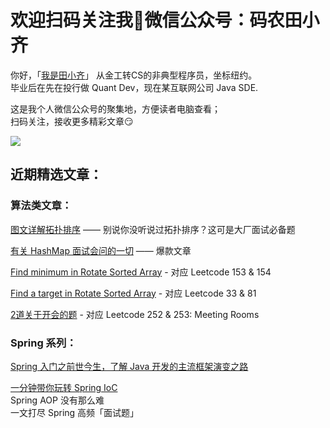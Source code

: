 # 欢迎扫码关注我👏微信公众号：码农田小齐


你好，「<a href="http://mp.weixin.qq.com/s?__biz=MzU5NzMzNDkxNw==&mid=100000004&idx=1&sn=deba57882f376ecfbd6582273ebc5b3a&chksm=7e544fee4923c6f89e5b16cf15cfb083124f38349a084bc75407f81d20bfdeb6210d3aa2a10d#rd">我是田小齐</a>」
从金工转CS的非典型程序员，坐标纽约。    
毕业后在先在投行做 Quant Dev，现在某互联网公司 Java SDE.

这是我个人微信公众号的聚集地，方便读者电脑查看；  
扫码关注，接收更多精彩文章:smirk: 


![](https://github.com/huiqit/Pictures/blob/master/er.jpg)
 

## 近期精选文章：  

### 算法类文章：  
[图文详解拓扑排序](http://mp.weixin.qq.com/s?__biz=MzIzNDQ3MzgxMw==&mid=100000183&idx=1&sn=09ea301acf7dd74656e9c78bea03f674&chksm=68f4918d5f83189ba10a3a5f845d16e95b95c48cec684b06e2ad6c313f35f2a4e2531bd9d8d7#rd) —— 别说你没听说过拓扑排序？这可是大厂面试必备题

[有关 HashMap 面试会问的一切](http://mp.weixin.qq.com/s?__biz=MzIzNDQ3MzgxMw==&mid=100000171&idx=1&sn=4e38e67791f3f67e15aea2e666f6d308&chksm=68f491915f831887f943356c45dac6c8ebacd1bef31432d0aec509ec3a3b835fe0c1f5c5cc4a#rd) —— 爆款文章

[Find minimum in Rotate Sorted Array](http://mp.weixin.qq.com/s?__biz=MzU5NzMzNDkxNw==&mid=100000055&idx=1&sn=2b8f9f6ea5740e2af0ffaaafffea9be1&chksm=7e544fdd4923c6cb1daa0f4ad7020cb7a99d381711708b2a76837b4685e9158228047a63b857#rd) - 对应 Leetcode 153 & 154     

[Find a target in Rotate Sorted Array](
http://mp.weixin.qq.com/s?__biz=MzU5NzMzNDkxNw==&mid=100000069&idx=1&sn=a4bf5b7e7a56585bb9c142363d819566&chksm=7e544faf4923c6b908402bb9559f94cad1b1de6620a4f218068d8c8d7bb57174b104cfbefb7a#rd) - 对应 Leetcode 33 & 81  

[2道关于开会的题](http://mp.weixin.qq.com/s?__biz=MzU5NzMzNDkxNw==&mid=100000088&idx=1&sn=464ddc7e3e1558a198a6c13b4b720db3&chksm=7e544fb24923c6a4283374504f035ea55f7274b7111db9458ea21153303a93080c57d5097258#rd) - 对应 Leetcode 252 & 253: Meeting Rooms  
   
### Spring 系列：  
<a href="http://mp.weixin.qq.com/s?__biz=MzU5NzMzNDkxNw==&mid=100000157&idx=1&sn=6635b0d42c67782ba8668ae2f8ff4eed&chksm=7e544f774923c6610150595afaa1190c91e85cbabde65de02583870dd54d3c4b312d8b717338#rd">Spring 入门之前世今生，了解 Java 开发的主流框架演变之路</a>  

[一分钟带你玩转 Spring IoC](https://mp.weixin.qq.com/s?__biz=MzIzNDQ3MzgxMw==&mid=100000161&idx=1&sn=a296e01729bbb030c0715ede69cd333a&chksm=68f4919b5f83188dd4b6ac33c6ee7c2555903569d99af4b3d0c0d75eef6fe72ff4abd4dd43a5#rd)  
Spring AOP 没有那么难  
一文打尽 Spring 高频「面试题」



